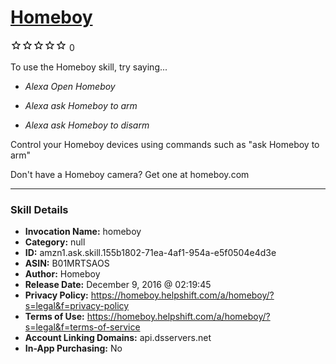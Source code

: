 # [Homeboy](http://alexa.amazon.com/#skills/amzn1.ask.skill.155b1802-71ea-4af1-954a-e5f0504e4d3e)
![0 stars](../../images/ic_star_border_black_18dp_1x.png)![0 stars](../../images/ic_star_border_black_18dp_1x.png)![0 stars](../../images/ic_star_border_black_18dp_1x.png)![0 stars](../../images/ic_star_border_black_18dp_1x.png)![0 stars](../../images/ic_star_border_black_18dp_1x.png) 0

To use the Homeboy skill, try saying...

* *Alexa Open Homeboy*

* *Alexa ask Homeboy to arm*

* *Alexa ask Homeboy to disarm*

Control your Homeboy devices using commands such as "ask Homeboy to arm"

Don't have a Homeboy camera? Get one at homeboy.com

***

### Skill Details

* **Invocation Name:** homeboy
* **Category:** null
* **ID:** amzn1.ask.skill.155b1802-71ea-4af1-954a-e5f0504e4d3e
* **ASIN:** B01MRTSAOS
* **Author:** Homeboy
* **Release Date:** December 9, 2016 @ 02:19:45
* **Privacy Policy:** https://homeboy.helpshift.com/a/homeboy/?s=legal&f=privacy-policy
* **Terms of Use:** https://homeboy.helpshift.com/a/homeboy/?s=legal&f=terms-of-service
* **Account Linking Domains:** api.dsservers.net
* **In-App Purchasing:** No

